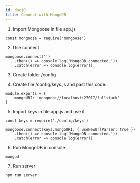 ```yaml
---
id: doc10
title: Connect with MongoDB
---
```


1. Import Mongoose in file app.js
```
const mongoose = require('mongoose')
```

2. Use connect
```
mongoose.connect('')
    .then(() => console.log('MongoDB connected.'))
    .catch(error => console.log(error))
```

3. Create folder /config

4. Create file /config/keys.js and past this code:
```
module.exports = {
    mongoURI: 'mongodb://localhost:27017/fullstack'
}
```

5. Import keys in file app.js and use it
```
const keys = require('./config/keys')

mongoose.connect(keys.mongoURI, { useNewUrlParser: true })
    .then(() => console.log('MongoDB connected.'))
    .catch(error => console.log(error))
```

6. Run MongoDB in console
```
mongod
```

7. Run server
```
npm run server
```